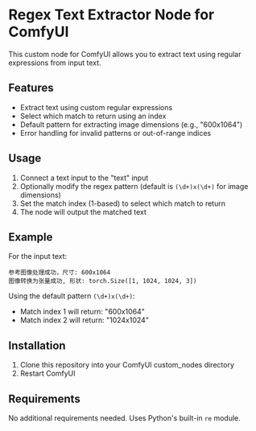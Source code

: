 # Regex Text Extractor Node for ComfyUI

This custom node for ComfyUI allows you to extract text using regular expressions from input text.

## Features

- Extract text using custom regular expressions
- Select which match to return using an index
- Default pattern for extracting image dimensions (e.g., "600x1064")
- Error handling for invalid patterns or out-of-range indices

## Usage

1. Connect a text input to the "text" input
2. Optionally modify the regex pattern (default is `(\d+)x(\d+)` for image dimensions)
3. Set the match index (1-based) to select which match to return
4. The node will output the matched text

## Example

For the input text:
```
参考图像处理成功，尺寸: 600x1064
图像转换为张量成功, 形状: torch.Size([1, 1024, 1024, 3])
```

Using the default pattern `(\d+)x(\d+)`:
- Match index 1 will return: "600x1064"
- Match index 2 will return: "1024x1024"

## Installation

1. Clone this repository into your ComfyUI custom_nodes directory
2. Restart ComfyUI

## Requirements

No additional requirements needed. Uses Python's built-in `re` module. 